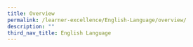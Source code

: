 ```yaml
---
title: Overview
permalink: /learner-excellence/English-Language/overview/
description: ""
third_nav_title: English Language
---
```

